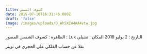 ```yaml
---
title: كسوف الشمس
date: 2019-07-10T16:31:46.000Z
draft: 'false'
image: /images/uploads/D_Ah5XEW4AA4vtw.jpg
---
```


الظاهرة : كسوف الشمس
المصور : Luk
التاريخ : 2 يوليو 2019
المكان : تشيلي

نقلا عن حساب الفلكي علي الحجري في تويتر
